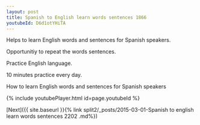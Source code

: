 ```yaml
---
layout: post
title: Spanish to English learn words sentences 1866 
youtubeId: D6d1otYHiTA
---
```

 
 
Helps to learn English words and sentences for Spanish speakers.

Opportunitiy to repeat the words sentences. 

Practice English language. 
 
10 minutes practice every day. 
 
How to learn English words and sentences for Spanish speakers 
 
{% include youtubePlayer.html id=page.youtubeId %}
 
 
[Next]({{ site.baseurl }}{% link  split2/_posts/2015-03-01-Spanish to english learn words sentences 2202 .md%})
 

